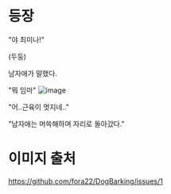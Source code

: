 # 등장
"야 최미나!"

(두둥)

남자애가 말했다.

"뭐 임마"
![image](https://user-images.githubusercontent.com/48875566/102581341-b4fc9b00-4143-11eb-9b9a-feff8450fe79.png)

"어..근육이 멋지네.."

"남자애는 머쓱해하며 자리로 돌아갔다."

# 이미지 출처

https://github.com/fora22/DogBarking/issues/1